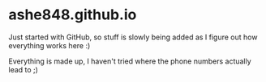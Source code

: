 # ashe848.github.io

Just started with GitHub, so stuff is slowly being added as I figure out how everything works here :)

Everything is made up, I haven't tried where the phone numbers actually lead to ;)
